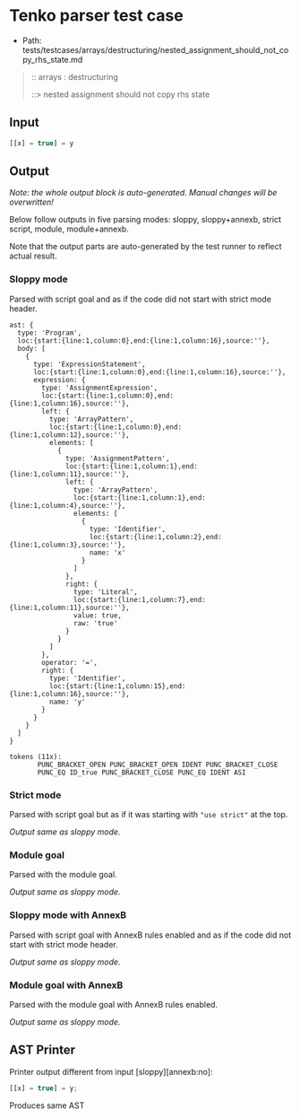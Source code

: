 # Tenko parser test case

- Path: tests/testcases/arrays/destructuring/nested_assignment_should_not_copy_rhs_state.md

> :: arrays : destructuring
>
> ::> nested assignment should not copy rhs state

## Input

`````js
[[x] = true] = y
`````

## Output

_Note: the whole output block is auto-generated. Manual changes will be overwritten!_

Below follow outputs in five parsing modes: sloppy, sloppy+annexb, strict script, module, module+annexb.

Note that the output parts are auto-generated by the test runner to reflect actual result.

### Sloppy mode

Parsed with script goal and as if the code did not start with strict mode header.

`````
ast: {
  type: 'Program',
  loc:{start:{line:1,column:0},end:{line:1,column:16},source:''},
  body: [
    {
      type: 'ExpressionStatement',
      loc:{start:{line:1,column:0},end:{line:1,column:16},source:''},
      expression: {
        type: 'AssignmentExpression',
        loc:{start:{line:1,column:0},end:{line:1,column:16},source:''},
        left: {
          type: 'ArrayPattern',
          loc:{start:{line:1,column:0},end:{line:1,column:12},source:''},
          elements: [
            {
              type: 'AssignmentPattern',
              loc:{start:{line:1,column:1},end:{line:1,column:11},source:''},
              left: {
                type: 'ArrayPattern',
                loc:{start:{line:1,column:1},end:{line:1,column:4},source:''},
                elements: [
                  {
                    type: 'Identifier',
                    loc:{start:{line:1,column:2},end:{line:1,column:3},source:''},
                    name: 'x'
                  }
                ]
              },
              right: {
                type: 'Literal',
                loc:{start:{line:1,column:7},end:{line:1,column:11},source:''},
                value: true,
                raw: 'true'
              }
            }
          ]
        },
        operator: '=',
        right: {
          type: 'Identifier',
          loc:{start:{line:1,column:15},end:{line:1,column:16},source:''},
          name: 'y'
        }
      }
    }
  ]
}

tokens (11x):
       PUNC_BRACKET_OPEN PUNC_BRACKET_OPEN IDENT PUNC_BRACKET_CLOSE
       PUNC_EQ ID_true PUNC_BRACKET_CLOSE PUNC_EQ IDENT ASI
`````

### Strict mode

Parsed with script goal but as if it was starting with `"use strict"` at the top.

_Output same as sloppy mode._

### Module goal

Parsed with the module goal.

_Output same as sloppy mode._

### Sloppy mode with AnnexB

Parsed with script goal with AnnexB rules enabled and as if the code did not start with strict mode header.

_Output same as sloppy mode._

### Module goal with AnnexB

Parsed with the module goal with AnnexB rules enabled.

_Output same as sloppy mode._

## AST Printer

Printer output different from input [sloppy][annexb:no]:

````js
[[x] = true] = y;
````

Produces same AST
